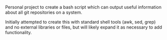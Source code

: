 Personal project to create a bash script which can output useful information about all git repositories on a system.

Initially attempted to create this with standard shell tools (awk, sed, grep) and no external libraries or files, but will likely expand it as necessary to add functionality.